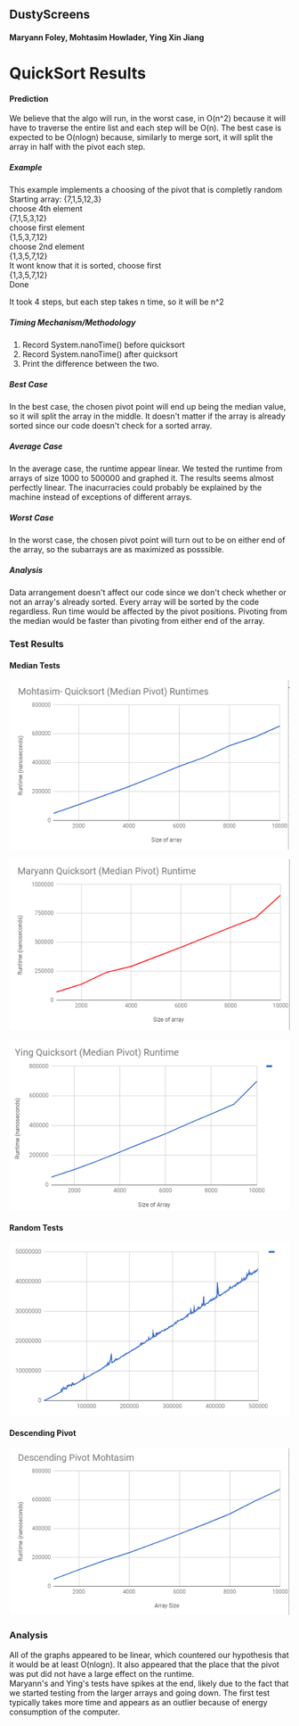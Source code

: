 ## DustyScreens
#### Maryann Foley, Mohtasim Howlader, Ying Xin Jiang
# QuickSort Results

#### Prediction
We believe that the algo will run, in the worst case, in O(n^2) because it will have to traverse the entire list and each step will be O(n).  The best case is expected to be O(nlogn) because, similarly to merge sort, it will split the array in half with the pivot each step.


##### Example
This example implements a choosing of the pivot that is completly random  
Starting array: {7,1,5,12,3}  
choose 4th element  
{7,1,5,3,12}  
choose first element  
{1,5,3,7,12}  
choose 2nd element  
{1,3,5,7,12}  
It wont know that it is sorted, choose first  
{1,3,5,7,12}  
Done  

It took 4 steps, but each step takes n time, so it will be n^2

##### Timing Mechanism/Methodology
1. Record System.nanoTime() before quicksort
2. Record System.nanoTime() after quicksort
3. Print the difference between the two.

##### Best Case
In the best case, the chosen pivot point will end up being the median value, so it will split the array in the middle. It doesn't matter if the array is already sorted since our code doesn't check for a sorted array. 

##### Average Case
In the average case, the runtime appear linear. We tested the runtime from arrays of size 1000 to 500000 and graphed it. The results seems almost perfectly linear. The inacurracies could probably be explained by the machine instead of exceptions of different arrays. 

##### Worst Case
In the worst case, the chosen pivot point will turn out to be on either end of the array, so the subarrays are as maximized as posssible.

##### Analysis
Data arrangement doesn't affect our code since we don't check whether or not an array's already sorted. Every array will be sorted by the code regardless. Run time would be affected by the pivot positions. Pivoting from the median would be faster than pivoting from either end of the array. 

### Test Results
#### Median Tests
![](Pictures/MohtasimMedianPivot.PNG)

![](Pictures/MaryannMedianPivot.PNG)

![](Pictures/YingMedianPivot.PNG)
#### Random Tests
![](Pictures/MohtasimRandomPivot.png)
#### Descending Pivot
![](Pictures/MohtasimDescendingPivot.png)


### Analysis
All of the graphs appeared to be linear, which countered our hypothesis that it would be at least O(nlogn).  It also appeared that the place that the pivot was put did not have a large effect on the runtime.  
Maryann's and Ying's tests have spikes at the end, likely due to the fact that we started testing from the larger arrays and going down. The first test typically takes more time and appears as an outlier because of energy consumption of the computer.



